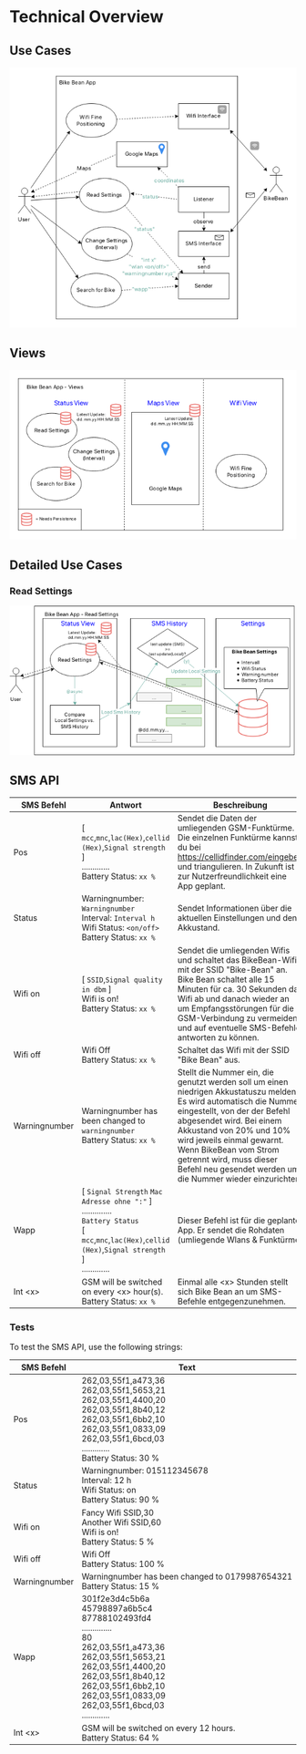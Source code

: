 
# Technical Overview

## Use Cases

![](img/Overview.png)

## Views

![](img/Overview_Views.png)

## Detailed Use Cases

### Read Settings

![](img/UC_Read_Settings.png)

## SMS API

| SMS Befehl    | Antwort                              | Beschreibung | Umgesetzt? |
| ------------- | ------------------------------------ | ------------ | ---------- |
| Pos           | \[ `mcc`,`mnc`,`lac(Hex)`,`cellid (Hex)`,`Signal strength` \]<br>.............<br>Battery Status: `xx %` | Sendet die Daten der umliegenden GSM-Funktürme. Die einzelnen Funktürme kannst du bei https://cellidfinder.com/eingeben und triangulieren. In Zukunft ist zur Nutzerfreundlichkeit eine App geplant. | &#9745;<br>(s. Wapp) |
| Status        | Warningnumber: `Warningnumber`<br>Interval: `Interval h`<br>Wifi Status: `<on/off>`<br>Battery Status: `xx %` | Sendet Informationen über die aktuellen Einstellungen und den Akkustand. | &#9744; (1) |
| Wifi on       | \[ `SSID`,`Signal quality in dbm` \]<br>Wifi is on!<br>Battery Status: `xx %` | Sendet die umliegenden Wifis und schaltet das BikeBean-Wifi mit der SSID "Bike-Bean" an. Bike Bean schaltet alle 15 Minuten für ca. 30 Sekunden das Wifi ab und danach wieder an um Empfangsstörungen für die GSM-Verbindung zu vermeiden und auf eventuelle SMS-Befehle antworten zu können. | &#9744; (2) |
| Wifi off      | Wifi Off<br>Battery Status: `xx %` | Schaltet das Wifi mit der SSID "Bike Bean" aus. | &#9744; (2) |
| Warningnumber | Warningnumber has been changed to `warningnumber`<br>Battery Status: `xx %` | Stellt die Nummer ein, die genutzt werden soll um einen niedrigen Akkustatuszu melden. Es wird automatisch die Nummer eingestellt, von der der Befehl abgesendet wird. Bei einem Akkustand von 20% und 10% wird jeweils einmal gewarnt. Wenn BikeBean vom Strom getrennt wird, muss dieser Befehl neu gesendet werden um die Nummer wieder einzurichten. | &#9744; (2) |
| Wapp          | \[ `Signal Strength` `Mac Adresse ohne ":"` \]<br>..............<br>`Battery Status`<br>\[ `mcc`,`mnc`,`lac(Hex)`,`cellid (Hex)`,`Signal strength` \]<br>............. | Dieser Befehl ist für die geplante App. Er sendet die Rohdaten (umliegende Wlans & Funktürme) | &#9745; | 
| Int \<x\>     | GSM will be switched on every \<x\> hour(s).<br>Battery Status: `xx %` | Einmal alle \<x\> Stunden stellt sich Bike Bean an um SMS-Befehle entgegenzunehmen. | &#9744; (2) | 

### Tests

To test the SMS API, use the following strings:

| SMS Befehl    | Text |
| ------------- | ------------------------------------ |
| Pos           | 262,03,55f1,a473,36<br>262,03,55f1,5653,21<br>262,03,55f1,4400,20<br>262,03,55f1,8b40,12<br>262,03,55f1,6bb2,10<br>262,03,55f1,0833,09<br>262,03,55f1,6bcd,03<br>.............<br>Battery Status: 30 % |
| Status        | Warningnumber: 015112345678<br>Interval: 12 h<br>Wifi Status: on<br>Battery Status: 90 % |
| Wifi on       | Fancy Wifi SSID,30<br>Another Wifi SSID,60<br>Wifi is on!<br>Battery Status: 5 % |
| Wifi off      | Wifi Off<br>Battery Status: 100 % |
| Warningnumber | Warningnumber has been changed to 0179987654321<br>Battery Status: 15 % |
| Wapp          | 301f2e3d4c5b6a<br>45798897a6b5c4<br>87788102493fd4<br>..............<br>80<br>262,03,55f1,a473,36<br>262,03,55f1,5653,21<br>262,03,55f1,4400,20<br>262,03,55f1,8b40,12<br>262,03,55f1,6bb2,10<br>262,03,55f1,0833,09<br>262,03,55f1,6bcd,03<br>............. |
| Int \<x\>     | GSM will be switched on every 12 hours.<br>Battery Status: 64 % |

